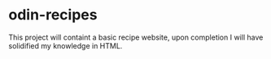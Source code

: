# odin-recipes
This project will containt a basic recipe website, upon completion I will have solidified my knowledge in HTML.
